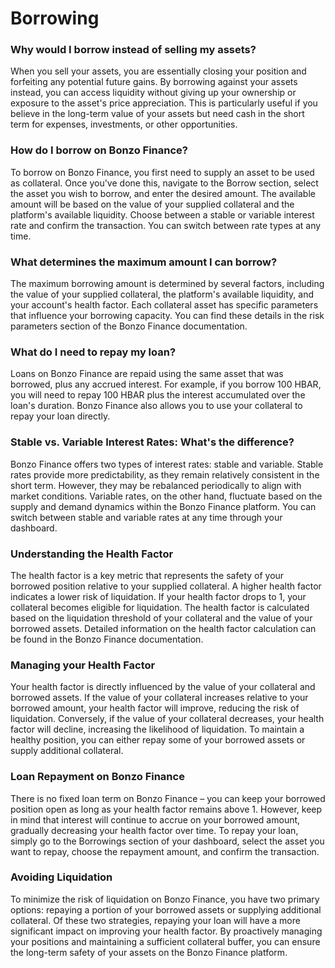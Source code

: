 # Borrowing

### Why would I borrow instead of selling my assets?&#x20;

When you sell your assets, you are essentially closing your position and forfeiting any potential future gains. By borrowing against your assets instead, you can access liquidity without giving up your ownership or exposure to the asset's price appreciation. This is particularly useful if you believe in the long-term value of your assets but need cash in the short term for expenses, investments, or other opportunities.

### How do I borrow on Bonzo Finance?&#x20;

To borrow on Bonzo Finance, you first need to supply an asset to be used as collateral. Once you've done this, navigate to the Borrow section, select the asset you wish to borrow, and enter the desired amount. The available amount will be based on the value of your supplied collateral and the platform's available liquidity. Choose between a stable or variable interest rate and confirm the transaction. You can switch between rate types at any time.

### What determines the maximum amount I can borrow?&#x20;

The maximum borrowing amount is determined by several factors, including the value of your supplied collateral, the platform's available liquidity, and your account's health factor. Each collateral asset has specific parameters that influence your borrowing capacity. You can find these details in the risk parameters section of the Bonzo Finance documentation.

### What do I need to repay my loan?&#x20;

Loans on Bonzo Finance are repaid using the same asset that was borrowed, plus any accrued interest. For example, if you borrow 100 HBAR, you will need to repay 100 HBAR plus the interest accumulated over the loan's duration. Bonzo Finance also allows you to use your collateral to repay your loan directly.

### Stable vs. Variable Interest Rates: What's the difference?&#x20;

Bonzo Finance offers two types of interest rates: stable and variable. Stable rates provide more predictability, as they remain relatively consistent in the short term. However, they may be rebalanced periodically to align with market conditions. Variable rates, on the other hand, fluctuate based on the supply and demand dynamics within the Bonzo Finance platform. You can switch between stable and variable rates at any time through your dashboard.

### Understanding the Health Factor&#x20;

The health factor is a key metric that represents the safety of your borrowed position relative to your supplied collateral. A higher health factor indicates a lower risk of liquidation. If your health factor drops to 1, your collateral becomes eligible for liquidation. The health factor is calculated based on the liquidation threshold of your collateral and the value of your borrowed assets. Detailed information on the health factor calculation can be found in the Bonzo Finance documentation.

### Managing your Health Factor&#x20;

Your health factor is directly influenced by the value of your collateral and borrowed assets. If the value of your collateral increases relative to your borrowed amount, your health factor will improve, reducing the risk of liquidation. Conversely, if the value of your collateral decreases, your health factor will decline, increasing the likelihood of liquidation. To maintain a healthy position, you can either repay some of your borrowed assets or supply additional collateral.

### Loan Repayment on Bonzo Finance&#x20;

There is no fixed loan term on Bonzo Finance – you can keep your borrowed position open as long as your health factor remains above 1. However, keep in mind that interest will continue to accrue on your borrowed amount, gradually decreasing your health factor over time. To repay your loan, simply go to the Borrowings section of your dashboard, select the asset you want to repay, choose the repayment amount, and confirm the transaction.

### Avoiding Liquidation&#x20;

To minimize the risk of liquidation on Bonzo Finance, you have two primary options: repaying a portion of your borrowed assets or supplying additional collateral. Of these two strategies, repaying your loan will have a more significant impact on improving your health factor. By proactively managing your positions and maintaining a sufficient collateral buffer, you can ensure the long-term safety of your assets on the Bonzo Finance platform.
